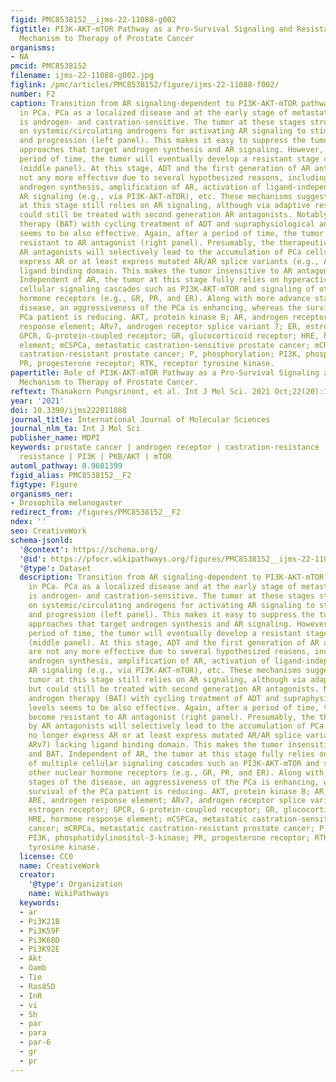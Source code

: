 ```yaml
---
figid: PMC8538152__ijms-22-11088-g002
figtitle: PI3K-AKT-mTOR Pathway as a Pro-Survival Signaling and Resistance-Mediating
  Mechanism to Therapy of Prostate Cancer
organisms:
- NA
pmcid: PMC8538152
filename: ijms-22-11088-g002.jpg
figlink: /pmc/articles/PMC8538152/figure/ijms-22-11088-f002/
number: F2
caption: Transition from AR signaling-dependent to PI3K-AKT-mTOR pathway-dependent
  in PCa. PCa as a localized disease and at the early stage of metastatic disease
  is androgen- and castration-sensitive. The tumor at these stages strongly relies
  on systemic/circulating androgens for activating AR signaling to stimulate growth
  and progression (left panel). This makes it easy to suppress the tumor with therapeutic
  approaches that target androgen synthesis and AR signaling. However, after a certain
  period of time, the tumor will eventually develop a resistant stage called castration-resistance
  (middle panel). At this stage, ADT and the first generation of AR antagonists are
  not any more effective due to several hypothesized reasons, including intratumoral
  androgen synthesis, amplification of AR, activation of ligand-independent genomic
  AR signaling (e.g., via PI3K-AKT-mTOR), etc. These mechanisms suggest that the tumor
  at this stage still relies on AR signaling, although via adaptive responses, but
  could still be treated with second generation AR antagonists. Notably, bipolar androgen
  therapy (BAT) with cycling treatment of ADT and supraphysiological androgen levels
  seems to be also effective. Again, after a period of time, the tumor will become
  resistant to AR antagonist (right panel). Presumably, the therapeutic pressure by
  AR antagonists will selectively lead to the accumulation of PCa cells that no longer
  express AR or at least express mutated AR/AR splice variants (e.g., ARv7) lacking
  ligand binding domain. This makes the tumor insensitive to AR antagonists and BAT.
  Independent of AR, the tumor at this stage fully relies on hyperactivation of multiple
  cellular signaling cascades such as PI3K-AKT-mTOR and signaling of other nuclear
  hormone receptors (e.g., GR, PR, and ER). Along with more advance stages of the
  disease, an aggressiveness of the PCa is enhancing, whereas the survival of the
  PCa patient is reducing. AKT, protein kinase B; AR, androgen receptor; ARE, androgen
  response element; ARv7, androgen receptor splice variant 7; ER, estrogen receptor;
  GPCR, G-protein-coupled receptor; GR, glucocorticoid receptor; HRE, hormone response
  element; mCSPCa, metastatic castration-sensitive prostate cancer; mCRPCa, metastatic
  castration-resistant prostate cancer; P, phosphorylation; PI3K, phosphatidylinositol-3-kinase;
  PR, progesterone receptor; RTK, receptor tyrosine kinase.
papertitle: Role of PI3K-AKT-mTOR Pathway as a Pro-Survival Signaling and Resistance-Mediating
  Mechanism to Therapy of Prostate Cancer.
reftext: Thanakorn Pungsrinont, et al. Int J Mol Sci. 2021 Oct;22(20):11088.
year: '2021'
doi: 10.3390/ijms222011088
journal_title: International Journal of Molecular Sciences
journal_nlm_ta: Int J Mol Sci
publisher_name: MDPI
keywords: prostate cancer | androgen receptor | castration-resistance | AR antagonist
  resistance | PI3K | PKB/AKT | mTOR
automl_pathway: 0.9601399
figid_alias: PMC8538152__F2
figtype: Figure
organisms_ner:
- Drosophila melanogaster
redirect_from: /figures/PMC8538152__F2
ndex: ''
seo: CreativeWork
schema-jsonld:
  '@context': https://schema.org/
  '@id': https://pfocr.wikipathways.org/figures/PMC8538152__ijms-22-11088-g002.html
  '@type': Dataset
  description: Transition from AR signaling-dependent to PI3K-AKT-mTOR pathway-dependent
    in PCa. PCa as a localized disease and at the early stage of metastatic disease
    is androgen- and castration-sensitive. The tumor at these stages strongly relies
    on systemic/circulating androgens for activating AR signaling to stimulate growth
    and progression (left panel). This makes it easy to suppress the tumor with therapeutic
    approaches that target androgen synthesis and AR signaling. However, after a certain
    period of time, the tumor will eventually develop a resistant stage called castration-resistance
    (middle panel). At this stage, ADT and the first generation of AR antagonists
    are not any more effective due to several hypothesized reasons, including intratumoral
    androgen synthesis, amplification of AR, activation of ligand-independent genomic
    AR signaling (e.g., via PI3K-AKT-mTOR), etc. These mechanisms suggest that the
    tumor at this stage still relies on AR signaling, although via adaptive responses,
    but could still be treated with second generation AR antagonists. Notably, bipolar
    androgen therapy (BAT) with cycling treatment of ADT and supraphysiological androgen
    levels seems to be also effective. Again, after a period of time, the tumor will
    become resistant to AR antagonist (right panel). Presumably, the therapeutic pressure
    by AR antagonists will selectively lead to the accumulation of PCa cells that
    no longer express AR or at least express mutated AR/AR splice variants (e.g.,
    ARv7) lacking ligand binding domain. This makes the tumor insensitive to AR antagonists
    and BAT. Independent of AR, the tumor at this stage fully relies on hyperactivation
    of multiple cellular signaling cascades such as PI3K-AKT-mTOR and signaling of
    other nuclear hormone receptors (e.g., GR, PR, and ER). Along with more advance
    stages of the disease, an aggressiveness of the PCa is enhancing, whereas the
    survival of the PCa patient is reducing. AKT, protein kinase B; AR, androgen receptor;
    ARE, androgen response element; ARv7, androgen receptor splice variant 7; ER,
    estrogen receptor; GPCR, G-protein-coupled receptor; GR, glucocorticoid receptor;
    HRE, hormone response element; mCSPCa, metastatic castration-sensitive prostate
    cancer; mCRPCa, metastatic castration-resistant prostate cancer; P, phosphorylation;
    PI3K, phosphatidylinositol-3-kinase; PR, progesterone receptor; RTK, receptor
    tyrosine kinase.
  license: CC0
  name: CreativeWork
  creator:
    '@type': Organization
    name: WikiPathways
  keywords:
  - ar
  - Pi3K21B
  - Pi3K59F
  - Pi3K68D
  - Pi3K92E
  - Akt
  - Oamb
  - Tie
  - Ras85D
  - InR
  - vi
  - Sh
  - par
  - para
  - par-6
  - gr
  - pr
---
```

